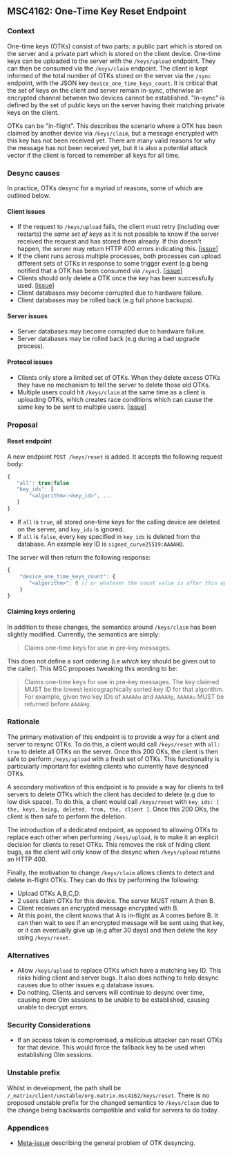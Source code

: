 ## MSC4162: One-Time Key Reset Endpoint


### Context
One-time keys (OTKs) consist of two parts: a public part which is stored on the server and a private part which is stored on the client device. One-time keys can be uploaded to the server with the `/keys/upload` endpoint. They can then be consumed via the `/keys/claim` endpoint. The client is kept informed of the total number of OTKs stored on the server via the `/sync` endpoint, with the JSON key `device_one_time_keys_count`. It is critical that the set of keys on the client and server remain in-sync, otherwise an encrypted channel between two devices cannot be established. "In-sync" is defined by the set of public keys on the server having their matching private keys on the client.

OTKs can be "in-flight". This describes the scenario where a OTK has been claimed by another device via `/keys/claim`, but a message encrypted with this key has not been received yet. There are many valid reasons for why the message has not been received yet, but it is also a potential attack vector if the client is forced to remember all keys for all time.

### Desync causes
In practice, OTKs desync for a myriad of reasons, some of which are outlined below.

#### Client issues

 - If the request to `/keys/upload` fails, the client must retry (including over restarts) the _same set of keys_ as it is not possible to know if the server received the request and has stored them already. If this doesn't happen, the server may return HTTP 400 errors indicating this. [[issue](https://github.com/matrix-org/matrix-rust-sdk/issues/1415)]
 - If the client runs across multiple processes, both processes can upload different sets of OTKs in response to some trigger event (e.g being notified that a OTK has been consumed via `/sync`). [[issue](https://github.com/matrix-org/matrix-rust-sdk/issues/3110)]
 - Clients should only delete a OTK once the key has been successfully used. [[issue](https://github.com/matrix-org/matrix-rust-sdk/issues/1761)]
 - Client databases may become corrupted due to hardware failure.
 - Client databases may be rolled back (e.g full phone backups).

#### Server issues
 - Server databases may become corrupted due to hardware failure.
 - Server databases may be rolled back (e.g during a bad upgrade process).

#### Protocol issues
 - Clients only store a limited set of OTKs. When they delete excess OTKs they have no mechanism to tell the server to delete those old OTKs.
 - Multiple users could hit `/keys/claim` at the same time as a client is uploading OTKs, which creates race conditions which can cause the same key to be sent to multiple users. [[issue](https://github.com/matrix-org/matrix-spec/issues/1124)]

### Proposal

#### Reset endpoint
 A new endpoint `POST /keys/reset` is added. It accepts the following request body:

 ```js
 {
    "all": true|false
    "key_ids": [
        "<algorithm>:<key_id>", ...
    ]
 }
 ```
- If `all` is `true`, all stored one-time keys for the calling device are deleted on the server, and `key_ids` is ignored.
- If `all` is `false`, every key specified in `key_ids` is deleted from the database. An example key ID is `signed_curve25519:AAAAHQ`.

The server will then return the following response:
```js
{
    "device_one_time_keys_count": {
       "<algorithm>": 0 // or whatever the count value is after this operation is applied
    }
}
```

#### Claiming keys ordering
In addition to these changes, the semantics around `/keys/claim` has been slightly modified. Currently, the semantics are simply:

> Claims one-time keys for use in pre-key messages.

This does not define a sort ordering (i.e _which_ key should be given out to the caller). This MSC proposes tweaking this wording to be:

> Claims one-time keys for use in pre-key messages. The key claimed MUST be the lowest lexicographically sorted key ID for that algorithm. For example, given two key IDs of `AAAAAu` and `AAAAHg`, `AAAAAu` MUST be returned before `AAAAHg`.

### Rationale

The primary motivation of this endpoint is to provide a way for a client and server to resync OTKs. To do this, a client would call `/keys/reset` with `all: true` to delete all OTKs on the server. Once this 200 OKs, the client is then safe to perform `/keys/upload` with a fresh set of OTKs. This functionality is particularly important for existing clients who currently have desynced OTKs.

A secondary motivation of this endpoint is to provide a way for clients to tell servers to delete OTKs which the client has decided to delete (e.g due to low disk space). To do this, a client would call `/keys/reset` with `key_ids: [ the, keys, being, deleted, from, the, client ]`. Once this 200 OKs, the client is then safe to perform the deletion.

The introduction of a dedicated endpoint, as opposed to allowing OTKs to replace each other when performing `/keys/upload`, is to make it an explicit decision for clients to reset OTKs. This removes the risk of hiding client bugs, as the client will only know of the desync when `/keys/upload` returns an HTTP 400.

Finally, the motivation to change `/keys/claim` allows clients to detect and delete in-flight OTKs. They can do this by performing the following:
- Upload OTKs A,B,C,D.
- 2 users claim OTKs for this device. The server MUST return A then B.
- Client receives an encrypted message encrypted with B.
- At this point, the client knows that A is in-flight as A comes before B. It can then wait to see if an encrypted message will be sent using that key, or it can eventually give up (e.g after 30 days) and then delete the key using `/keys/reset`.

### Alternatives
- Allow `/keys/upload` to replace OTKs which have a matching key ID. This risks hiding client and server bugs. It also does nothing to help desync causes due to other issues e.g database issues.
- Do nothing. Clients and servers will continue to desync over time, causing more Olm sessions to be unable to be established, causing unable to decrypt errors.

### Security Considerations

- If an access token is compromised, a malicious attacker can reset OTKs for that device. This would force the fallback key to be used when establishing Olm sessions.

### Unstable prefix

Whilst in development, the path shall be `/_matrix/client/unstable/org.matrix.msc4162/keys/reset`. There is no proposed unstable prefix for the changed semantics to `/keys/claim` due to the change being backwards compatible and valid for servers to do today.

### Appendices

- [Meta-issue](https://github.com/element-hq/element-meta/issues/2406) describing the general problem of OTK desyncing.
